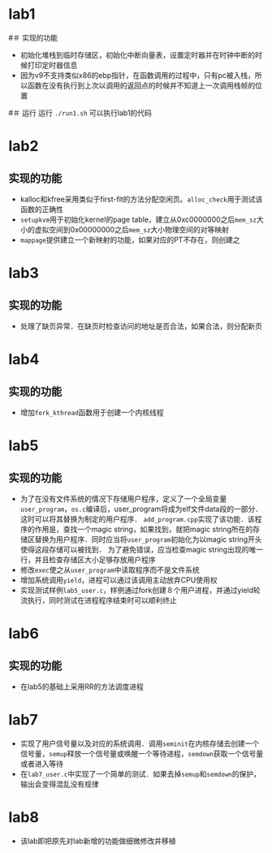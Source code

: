 # lab1
#＃ 实现的功能
* 初始化堆栈到临时存储区，初始化中断向量表，设置定时器并在时钟中断的时候打印定时器信息
* 因为v9不支持类似x86的ebp指针，在函数调用的过程中，只有pc被入栈，所以函数在没有执行到上次以调用的返回点的时候并不知道上一次调用栈帧的位置

#＃ 运行
运行 ```./run1.sh``` 可以执行lab1的代码

# lab2
## 实现的功能
* kalloc和kfree采用类似于first-fit的方法分配空闲页。```alloc_check```用于测试该函数的正确性
* ```setupkvm```用于初始化kernel的page table，建立从0xc0000000之后```mem_sz```大小的虚拟空间到0x00000000之后```mem_sz```大小物理空间的对等映射
* ```mappage```提供建立一个新映射的功能，如果对应的PT不存在，则创建之

# lab3
## 实现的功能
* 处理了缺页异常．在缺页时检查访问的地址是否合法，如果合法，则分配新页

# lab4
## 实现的功能
* 增加```fork_kthread```函数用于创建一个内核线程

# lab5
## 实现的功能
* 为了在没有文件系统的情况下存储用户程序，定义了一个全局变量```user_program```，```os.c```编译后，user_program将成为elf文件data段的一部分．这时可以将其替换为制定的用户程序．
```add_program.cpp```实现了该功能．该程序的作用是，查找一个magic string，如果找到，就把magic string所在的存储区替换为用户程序．同时应当将```user_program```初始化为以magic string开头使得这段存储可以被找到．
为了避免错误，应当检查magic string出现的唯一行，并且检查存储区大小足够存放用户程序
* 修改```exec```使之从```user_program```中读取程序而不是文件系统
* 增加系统调用```yield```，进程可以通过该调用主动放弃CPU使用权
* 实现测试样例```lab5_user.c```，样例通过fork创建８个用户进程，并通过yield轮流执行，同时测试在进程程序结束时可以顺利终止

# lab6
## 实现的功能
* 在lab5的基础上采用RR的方法调度进程

# lab7
*  实现了用户信号量以及对应的系统调用．调用```seminit```在内核存储去创建一个信号量，```semup```释放一个信号量或唤醒一个等待进程，```semdown```获取一个信号量或者进入等待
* 在```lab7_user.c```中实现了一个简单的测试．如果去掉```semup```和```semdown```的保护，输出会变得混乱没有规律

# lab8
* 该lab即把原先对lab新增的功能做细微修改并移植
